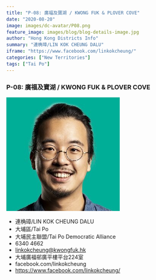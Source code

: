 ```yaml
---
title: "P-08: 廣福及寶湖 / KWONG FUK & PLOVER COVE"
date: "2020-08-20"
image: images/dc-avatar/P08.png
feature_image: images/blog/blog-details-image.jpg
author: "Hong Kong Districts Info"
summary: "連桷璋/LIN KOK CHEUNG DALU"
iframe: "https://www.facebook.com/linkokcheung/"
categories: ["New Territories"]
tags: ["Tai Po"]
---
```


### P-08: 廣福及寶湖 / KWONG FUK & PLOVER COVE  
![](/images/dc-avatar/P08.png)  

 - 連桷璋/LIN KOK CHEUNG DALU  
 - 大埔區/Tai Po  
 - 大埔民主聯盟/Tai Po Democratic Alliance  
 - 6340 4662  
 - linkokcheung@kwongfuk.hk  
 - 大埔廣福邨廣平樓平台224室  
 - facebook.com/linkokcheung  
 - https://www.facebook.com/linkokcheung/
